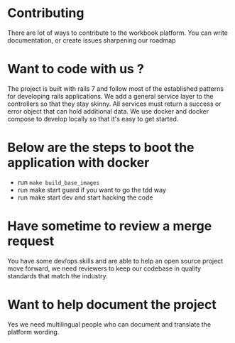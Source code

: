 # Contributing

There are lot of ways to contribute to the workbook platform. You can write documentation, or create issues sharpening our roadmap 

# Want to code with us ?
The project is built with rails 7 and follow most of the established patterns for developing rails applications. We add a general service layer to the controllers so that they stay skinny. All services must return a success or error object that can hold additional data. We use docker and docker compose to develop locally so that it's easy to get started. 

# Below are the steps to boot the application with docker
- run `make build_base_images`
- run make start guard if you want to go the tdd way 
- run make start dev and start hacking the code

# Have sometime to review a merge request
You have some dev/ops skills and are able to help an open source project move forward, we need reviewers to keep our codebase in quality standards that match the industry.

# Want to help document the project
Yes we need multilingual people who can document and translate the platform wording.
